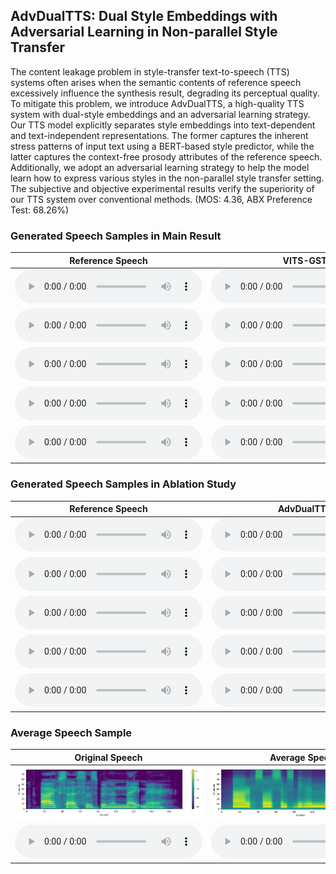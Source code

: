 ## AdvDualTTS: Dual Style Embeddings with Adversarial Learning in Non-parallel Style Transfer

The content leakage problem in style-transfer text-to-speech (TTS) systems often arises when the semantic contents of reference speech excessively influence the synthesis result, degrading its perceptual quality. To mitigate this problem, we introduce AdvDualTTS, a high-quality TTS system with dual-style embeddings and an adversarial learning strategy. Our TTS model explicitly separates style embeddings into text-dependent and text-independent representations. The former captures the inherent stress patterns of input text using a BERT-based style predictor, while the latter captures the context-free prosody attributes of the reference speech. Additionally, we adopt an adversarial learning strategy to help the model learn how to express various styles in the non-parallel style transfer setting. The subjective and objective experimental results verify the superiority of our TTS system over conventional methods. (MOS: 4.36, ABX Preference Test: 68.26%)

### Generated Speech Samples in Main Result

| Reference Speech                                             | VITS-GST                             | AdvDualTTS                                                 |
| ------------------------------------------------------------ | ------------------------------------------------------------ | ------------------------------------------------------------ |
| <audio src="./samples/1/reference.wav" type="audio/wav" controls="" preload=""></audio> | <audio src="./samples/1/vits_gst.wav" type="audio/wav" controls="" preload=""></audio> | <audio src="./samples/1/advdualtts.wav" type="audio/wav" controls="" preload=""></audio> |
| <audio src="./samples/2/reference.wav" type="audio/wav" controls="" preload=""></audio> | <audio src="./samples/2/vits_gst.wav" type="audio/wav" controls="" preload=""></audio> | <audio src="./samples/2/advdualtts.wav" type="audio/wav" controls="" preload=""></audio> |
| <audio src="./samples/3/reference.wav" type="audio/wav" controls="" preload=""></audio> | <audio src="./samples/3/vits_gst.wav" type="audio/wav" controls="" preload=""></audio> | <audio src="./samples/3/advdualtts.wav" type="audio/wav" controls="" preload=""></audio> |
| <audio src="./samples/4/reference.wav" type="audio/wav" controls="" preload=""></audio> | <audio src="./samples/4/vits_gst.wav" type="audio/wav" controls="" preload=""></audio> | <audio src="./samples/4/advdualtts.wav" type="audio/wav" controls="" preload=""></audio> |
| <audio src="./samples/5/reference.wav" type="audio/wav" controls="" preload=""></audio> | <audio src="./samples/5/vits_gst.wav" type="audio/wav" controls="" preload=""></audio> | <audio src="./samples/5/advdualtts.wav" type="audio/wav" controls="" preload=""></audio> |


### Generated Speech Samples in Ablation Study

| Reference Speech                                             | AdvDualTTS                         | w/o text-dependent style predictor                                             | w/o style embedding discriminator                                                     |
| ------------------------------------------------------------ | ------------------------------------------------------------ | ------------------------------------------------------------ | ------------------------------------------------------------ |
| <audio src="./samples/1/reference.wav" type="audio/wav" controls="" preload=""></audio> | <audio src="./samples/1/advdualtts.wav" type="audio/wav" controls="" preload=""></audio> | <audio src="./samples/1/wo_text_depend.wav" type="audio/wav" controls="" preload=""></audio> | <audio src="./samples/1/wo_text_independ.wav" type="audio/wav" controls="" preload=""></audio> |
| <audio src="./samples/2/reference.wav" type="audio/wav" controls="" preload=""></audio> | <audio src="./samples/2/advdualtts.wav" type="audio/wav" controls="" preload=""></audio> | <audio src="./samples/2/wo_text_depend.wav" type="audio/wav" controls="" preload=""></audio> | <audio src="./samples/2/wo_text_independ.wav" type="audio/wav" controls="" preload=""></audio> |
| <audio src="./samples/3/reference.wav" type="audio/wav" controls="" preload=""></audio> | <audio src="./samples/3/advdualtts.wav" type="audio/wav" controls="" preload=""></audio> | <audio src="./samples/3/wo_text_depend.wav" type="audio/wav" controls="" preload=""></audio> | <audio src="./samples/3/wo_text_independ.wav" type="audio/wav" controls="" preload=""></audio> |
| <audio src="./samples/4/reference.wav" type="audio/wav" controls="" preload=""></audio> | <audio src="./samples/4/advdualtts.wav" type="audio/wav" controls="" preload=""></audio> | <audio src="./samples/4/wo_text_depend.wav" type="audio/wav" controls="" preload=""></audio> | <audio src="./samples/4/wo_text_independ.wav" type="audio/wav" controls="" preload=""></audio> |
| <audio src="./samples/5/reference.wav" type="audio/wav" controls="" preload=""></audio> | <audio src="./samples/5/advdualtts.wav" type="audio/wav" controls="" preload=""></audio> | <audio src="./samples/5/wo_text_depend.wav" type="audio/wav" controls="" preload=""></audio> | <audio src="./samples/5/wo_text_independ.wav" type="audio/wav" controls="" preload=""></audio> |



### Average Speech Sample

| Original Speech                    |  Average Speech                    |   
|-------------------------------------|-------------------------------------|
| <img src="samples/average/original_mel.png" alt="Original Mel-spectrogram" width="500"/> | <img src="samples/average/average_mel.png" alt="Average Mel-spectrogram" width="500"/> |
| <audio src="./samples/average/original.mp3" type="audio/mp3" controls="" preload=""></audio> | <audio src="./samples/average/average.wav" type="audio/wav" controls="" preload=""></audio> | 
